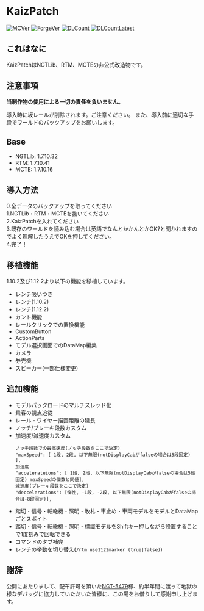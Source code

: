 # KaizPatch

[![MCVer](https://img.shields.io/badge/Minecraft-1.7.10-brightgreen)](https://www.minecraft.net/)
[![ForgeVer](https://img.shields.io/badge/Forge-10.13.4.1614-important)](https://files.minecraftforge.net/maven/net/minecraftforge/forge/index_1.7.10.html)
[![DLCount](https://img.shields.io/github/downloads/Kai-Z-JP/KaizPatchX/total)](https://github.com/Kai-Z-JP/KaizPatchX/releases)
[![DLCountLatest](https://img.shields.io/github/downloads/Kai-Z-JP/KaizPatchX/latest/total)](https://github.com/Kai-Z-JP/KaizPatchX/releases/latest)

## これはなに
KaizPatchはNGTLib、RTM、MCTEの非公式改造物です。

## 注意事項

**当制作物の使用による一切の責任を負いません。**

導入時に坂レールが削除されます。ご注意ください。 また、導入前に適切な手段でワールドのバックアップをお願いします。

## Base

- NGTLib: 1.7.10.32
- RTM: 1.7.10.41
- MCTE: 1.7.10.16

## 導入方法

0.全データのバックアップを取ってください\
1.NGTLib・RTM・MCTEを抜いてください\
2.KaizPatchを入れてください\
3.既存のワールドを読み込む場合は英語でなんとかかんとかOK?と聞かれますのでよく理解したうえでOKを押してください。\
4.完了！

## 移植機能

1.10.2及び1.12.2より以下の機能を移植しています。

- レンチ吸いつき
- レンチ(1.10.2)
- レンチ(1.12.2)
- カント機能
- レールクリックでの置換機能
- CustomButton
- ActionParts
- モデル選択画面でのDataMap編集
- カメラ
- 券売機
- スピーカー(一部仕様変更)

## 追加機能
- モデルパックロードのマルチスレッド化
- 乗客の視点追従
- レール・ワイヤー描画距離の延長
- ノッチ/ブレーキ段数カスタム
- 加速度/減速度カスタム
  ```
  ノッチ段数での最高速度(ノッチ段数をここで決定)
  "maxSpeed": [ 1段, 2段, 以下無限(notDisplayCabがfalseの場合は5段固定) ],
  加速度
  "accelerateions": [ 1段, 2段, 以下無限(notDisplayCabがfalseの場合は5段固定) maxSpeedの個数と同値],
  減速度(ブレーキ段数をここで決定)
  "deccelerations": [惰性, -1段, -2段, 以下無限(notDisplayCabがfalseの場合は-8段固定)],
  ```
- 踏切・信号・転轍機・照明・改札・車止め・車両モデルをモデルとDataMapごとスポイト
- 踏切・信号・転轍機・照明・標識モデルをShiftキー押しながら設置することで1度刻みで回転できる
- コマンドのタブ補完
- レンチの挙動を切り替え(`/rtm use1122marker (true|false)`)

## 謝辞
公開にあたりまして、配布許可を頂いた[NGT-5479](https://twitter.com/ngt5479)様、約半年間に渡って地獄の様なデバッグに協力していただいた皆様に、この場をお借りして感謝申し上げます。

